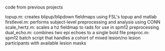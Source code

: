 code from previous projects

topup.m: creates blipup/blipdown fieldmaps using FSL's topup and matlab
firstlevel.m: performs subject-level preprocessing and analysis using CONN
scale_hertz.m: scales a hz fieldmap to rads for use in spm12 preprocessing
dual_echo.m: combines two epi echoes to a single bold file
preproc.m: spm12 batch script that handles a cohort of mixed lesion/no lesion participants with available lesion masks
